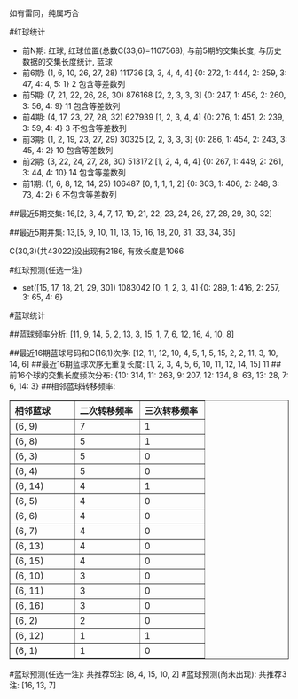 <!-- 
.. title: 双色球2010054期(2010-05-13)数据分析报告
.. slug: slott-2010054-2010-05-13-report
.. date: 2010-05-14 08:00:00 UTC+08:00
.. tags: Lottery
.. link: 
.. description: 
.. type: text
-->

如有雷同，纯属巧合

<!-- TEASER_END-->

#红球统计

- 前N期: 红球, 红球位置(总数C(33,6)=1107568), 与前5期的交集长度, 与历史数据的交集长度统计, 蓝球
- 前6期: (1, 6, 10, 26, 27, 28) 111736 [3, 3, 4, 4, 4] {0: 272, 1: 444, 2: 259, 3: 47, 4: 4, 5: 1} 2 包含等差数列
- 前5期: (7, 21, 22, 26, 28, 30) 876168 [2, 2, 3, 3, 3] {0: 247, 1: 456, 2: 260, 3: 56, 4: 9} 11 包含等差数列
- 前4期: (4, 17, 23, 27, 28, 32) 627939 [1, 2, 3, 4, 4] {0: 276, 1: 451, 2: 239, 3: 59, 4: 4} 3 不包含等差数列
- 前3期: (1, 2, 19, 23, 27, 29) 30325 [2, 2, 3, 3, 3] {0: 286, 1: 454, 2: 243, 3: 45, 4: 2} 10 包含等差数列
- 前2期: (3, 22, 24, 27, 28, 30) 513172 [1, 2, 4, 4, 4] {0: 267, 1: 449, 2: 261, 3: 44, 4: 10} 14 包含等差数列
- 前1期: (1, 6, 8, 12, 14, 25) 106487 [0, 1, 1, 1, 2] {0: 303, 1: 406, 2: 248, 3: 73, 4: 2} 6 不包含等差数列

##最近5期交集:
16,[2, 3, 4, 7, 17, 19, 21, 22, 23, 24, 26, 27, 28, 29, 30, 32]

##最近5期并集:
13,[5, 9, 10, 11, 13, 15, 16, 18, 20, 31, 33, 34, 35]

C(30,3)(共43022)没出现有2186, 
有效长度是1066

#红球预测(任选一注)

- set([15, 17, 18, 21, 29, 30]) 1083042 [0, 1, 2, 3, 4] {0: 289, 1: 416, 2: 257, 3: 65, 4: 6}

#蓝球统计

##蓝球频率分析:
[11, 9, 14, 5, 2, 13, 3, 15, 1, 7, 6, 12, 16, 4, 10, 8]

##最近16期蓝球号码和C(16,1)次序:
[12, 11, 12, 10, 4, 5, 1, 5, 15, 2, 2, 11, 3, 10, 14, 6]
##最近16期蓝球次序无重复长度:
[1, 2, 3, 4, 5, 6, 10, 11, 12, 14, 15] 11
##前16个球的交集长度频次分布:
{10: 314, 11: 263, 9: 207, 12: 134, 8: 63, 13: 28, 7: 6, 14: 3}
##相邻蓝球转移频率:
<table border="1" class="table table-striped dataframe">
  <thead>
    <tr style="text-align: left;">
      <th style="min-width: 100px;">相邻蓝球</th>
      <th style="min-width: 100px;">二次转移频率</th>
      <th style="min-width: 100px;">三次转移频率</th>
    </tr>
  </thead>
  <tbody>
    <tr>
      <td>  (6, 9)</td>
      <td> 7</td>
      <td> 1</td>
    </tr>
    <tr>
      <td>  (6, 8)</td>
      <td> 5</td>
      <td> 1</td>
    </tr>
    <tr>
      <td>  (6, 3)</td>
      <td> 5</td>
      <td> 0</td>
    </tr>
    <tr>
      <td>  (6, 4)</td>
      <td> 5</td>
      <td> 0</td>
    </tr>
    <tr>
      <td> (6, 14)</td>
      <td> 4</td>
      <td> 1</td>
    </tr>
    <tr>
      <td>  (6, 5)</td>
      <td> 4</td>
      <td> 0</td>
    </tr>
    <tr>
      <td>  (6, 6)</td>
      <td> 4</td>
      <td> 0</td>
    </tr>
    <tr>
      <td>  (6, 7)</td>
      <td> 4</td>
      <td> 0</td>
    </tr>
    <tr>
      <td> (6, 13)</td>
      <td> 4</td>
      <td> 0</td>
    </tr>
    <tr>
      <td> (6, 15)</td>
      <td> 4</td>
      <td> 0</td>
    </tr>
    <tr>
      <td> (6, 10)</td>
      <td> 3</td>
      <td> 0</td>
    </tr>
    <tr>
      <td> (6, 11)</td>
      <td> 3</td>
      <td> 0</td>
    </tr>
    <tr>
      <td> (6, 16)</td>
      <td> 3</td>
      <td> 0</td>
    </tr>
    <tr>
      <td>  (6, 2)</td>
      <td> 2</td>
      <td> 0</td>
    </tr>
    <tr>
      <td> (6, 12)</td>
      <td> 1</td>
      <td> 1</td>
    </tr>
    <tr>
      <td>  (6, 1)</td>
      <td> 1</td>
      <td> 0</td>
    </tr>
  </tbody>
</table>
#蓝球预测(任选一注):
共推荐5注: [8, 4, 15, 10, 2]
#蓝球预测(尚未出现):
共推荐3注: [16, 13, 7]

